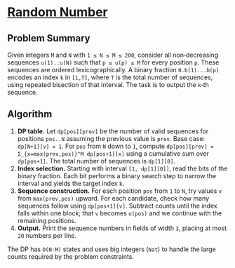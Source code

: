 # [Random Number](https://www.spoj.com/problems/RNUMBER/)

## Problem Summary
Given integers `M` and `N` with `1 ≤ N ≤ M ≤ 200`, consider all non‑decreasing
sequences `u(1)..u(N)` such that `p ≤ u(p) ≤ M` for every position `p`.  These
sequences are ordered lexicographically.  A binary fraction `0.b(1)...b(p)`
encodes an index `k` in `[1,T]`, where `T` is the total number of sequences,
using repeated bisection of that interval.  The task is to output the `k`‑th
sequence.

## Algorithm
1. **DP table.**  Let `dp[pos][prev]` be the number of valid sequences for
   positions `pos..N` assuming the previous value is `prev`.  Base case:
   `dp[N+1][v] = 1`.  For `pos` from `N` down to `1`, compute
   `dp[pos][prev] = Σ_{x=max(prev,pos)}^M dp[pos+1][x]` using a cumulative sum
   over `dp[pos+1]`.  The total number of sequences is `dp[1][0]`.
2. **Index selection.**  Starting with interval `[1, dp[1][0]]`, read the bits
   of the binary fraction.  Each bit performs a binary search step to narrow
   the interval and yields the target index `k`.
3. **Sequence construction.**  For each position `pos` from `1` to `N`, try
   values `v` from `max(prev,pos)` upward.  For each candidate, check how many
   sequences follow using `dp[pos+1][v]`.  Subtract counts until the index
   falls within one block; that `v` becomes `u(pos)` and we continue with the
   remaining positions.
4. **Output.**  Print the sequence numbers in fields of width `3`, placing at
   most `20` numbers per line.

The DP has `O(N·M)` states and uses big integers (`Nat`) to handle the large
counts required by the problem constraints.
